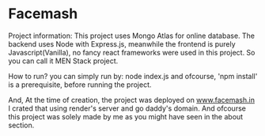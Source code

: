 # Facemash

Project information:
This project uses Mongo Atlas for online database. The backend uses Node with Express.js, meanwhile the frontend is purely Javascript(Vanilla), no fancy react frameworks were used in this project. So you can call it MEN Stack project.

How to run?
you can simply run by: node index.js
and ofcourse, 'npm install' is a prerequisite, before running the project.

And,
At the time of creation, the project was deployed on www.facemash.in
I crated that using render's server and go daddy's domain.
And ofcourse this project was solely made by me as you might have seen in the about section.
